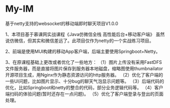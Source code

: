 # My-IM
基于netty支持的websocket的移动端即时聊天项目V1.0.0


1、本项目基于慕课网实战课程《Java仿微信全栈 高性能后台+移动客户端》
虽然说仿微信，但其实和微信差远了。此项目仅作为netty的一个实战练习项目。

2、前端是使用MUI构建的移动App客户端，后端主要使用Springboot+Netty。

3、在原课程基础上更改或者优化了一些地方：
（1）图片上传没有采用FastDFS文件服务器，而是直接将图片保存到服务器本地磁盘，缩略图使用thumbnailator开源项目生成，用Nginx作为静态资源访问的http服务器。
（2）优化了客户端的一些UI问题，比如图片显示、十分bug的聊天气泡显示问题等。
（3）后端代码的优化，比如Springboot和netty的整合的代码，部分业务逻辑代码等。
（4）客户端扫码的体验问题(暂时还存在一点问题)。
（5）优化了客户端登录与登出的页面处理。
